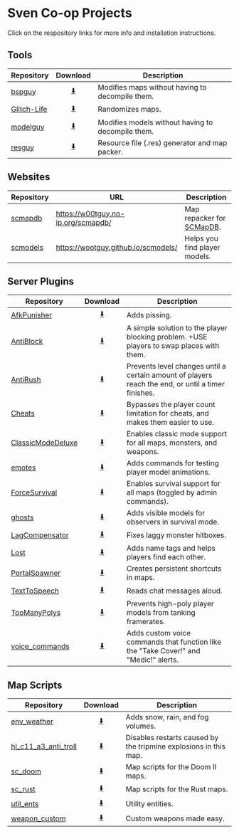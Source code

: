 # Sven Co-op Projects

Click on the respository links for more info and installation instructions.

## Tools
| Repository | Download | Description |
| --- | :-: | --- |
| [bspguy](https://github.com/wootguy/bspguy) | [:arrow_down:](https://github.com/wootguy/bspguy/releases/latest) | Modifies maps without having to decompile them. |
| [Glitch-Life](https://github.com/wootguy/Glitch-Life) | [:arrow_down:](https://github.com/wootguy/Glitch-Life/releases/latest) | Randomizes maps. |
| [modelguy](https://github.com/wootguy/modelguy) | [:arrow_down:](https://github.com/wootguy/modelguy/releases/latest) | Modifies models without having to decompile them.  |
| [resguy](https://github.com/wootguy/resguy) | [:arrow_down:](https://github.com/wootguy/resguy/releases/latest) | Resource file (.res) generator and map packer. |

## Websites
| Repository | URL | Description |
| --- | --- | --- |
| [scmapdb](https://github.com/wootguy/scmapdb) | https://w00tguy.no-ip.org/scmapdb/ | Map repacker for [SCMapDB](http://scmapdb.com/). |
| [scmodels](https://github.com/wootguy/scmodels) | https://wootguy.github.io/scmodels/ | Helps you find player models. |

## Server Plugins

| Repository | Download | Description |
| --- | :-: | --- |
| [AfkPunisher](https://github.com/wootguy/AfkPunisher) | [:arrow_down:](https://github.com/wootguy/AfkPunisher/archive/master.zip) | Adds pissing. |
| [AntiBlock](https://github.com/wootguy/AntiBlock) | [:arrow_down:](https://github.com/wootguy/AntiBlock/releases/latest) | A simple solution to the player blocking problem. +USE players to swap places with them. |
| [AntiRush](https://github.com/wootguy/AntiRush) | [:arrow_down:](https://github.com/wootguy/AntiRush/releases/latest) | Prevents level changes until a certain amount of players reach the end, or until a timer finishes. |
| [Cheats](https://github.com/wootguy/Cheats) | [:arrow_down:](https://github.com/wootguy/Cheats/releases/latest) | Bypasses the player count limitation for cheats, and makes them easier to use. |
| [ClassicModeDeluxe](https://github.com/wootguy/ClassicModeDeluxe) | [:arrow_down:](https://github.com/wootguy/ClassicModeDeluxe/releases/latest) | Enables classic mode support for all maps, monsters, and weapons. |
| [emotes](https://github.com/wootguy/emotes) | [:arrow_down:](https://github.com/wootguy/emotes/releases/latest) | Adds commands for testing player model animations. |
| [ForceSurvival](https://github.com/wootguy/ForceSurvival) | [:arrow_down:](https://github.com/wootguy/ForceSurvival/releases/latest) | Enables survival support for all maps (toggled by admin commands). |
| [ghosts](https://github.com/wootguy/ghosts) | [:arrow_down:](https://github.com/wootguy/ghosts/releases/latest) | Adds visible models for observers in survival mode. |
| [LagCompensator](https://github.com/wootguy/LagCompensator) | [:arrow_down:](https://github.com/wootguy/LagCompensator/releases/latest) | Fixes laggy monster hitboxes. |
| [Lost](https://github.com/wootguy/Lost) | [:arrow_down:](https://github.com/wootguy/Lost/releases/latest) | Adds name tags and helps players find each other. |
| [PortalSpawner](https://github.com/wootguy/PortalSpawner) | [:arrow_down:](https://github.com/wootguy/PortalSpawner/releases/latest) | Creates persistent shortcuts in maps. |
| [TextToSpeech](https://github.com/wootguy/TextToSpeech) | [:arrow_down:](https://github.com/wootguy/TextToSpeech/releases/latest) | Reads chat messages aloud. |
| [TooManyPolys](https://github.com/wootguy/TooManyPolys) | [:arrow_down:](https://github.com/wootguy/TooManyPolys/releases/latest) | Prevents high-poly player models from tanking framerates. |
| [voice_commands](https://github.com/wootguy/voice_commands) | [:arrow_down:](https://github.com/wootguy/voice_commands/releases/latest) | Adds custom voice commands that function like the "Take Cover!" and "Medic!" alerts. |

## Map Scripts
| Repository | Download | Description |
| --- | :-: | --- |
| [env_weather](https://github.com/wootguy/env_weather) | [:arrow_down:](https://github.com/wootguy/env_weather/releases/latest) | Adds snow, rain, and fog volumes. |
| [hl_c11_a3_anti_troll](https://github.com/wootguy/hl_c11_a3_anti_troll) | [:arrow_down:](https://github.com/wootguy/hl_c11_a3_anti_troll/releases/latest) | Disables restarts caused by the tripmine explosions in this map. |
| [sc_doom](https://github.com/wootguy/sc_doom) | [:arrow_down:](https://github.com/wootguy/sc_doom/archive/master.zip) | Map scripts for the Doom II maps. |
| [sc_rust](https://github.com/wootguy/sc_rust) | [:arrow_down:](https://github.com/wootguy/sc_rust/archive/master.zip) | Map scripts for the Rust maps. |
| [util_ents](https://github.com/wootguy/util_ents) | [:arrow_down:](https://github.com/wootguy/util_ents/archive/master.zip) | Utility entities. |
| [weapon_custom](https://github.com/wootguy/weapon_custom) | [:arrow_down:](https://github.com/wootguy/weapon_custom/releases/latest) | Custom weapons made easy. |

